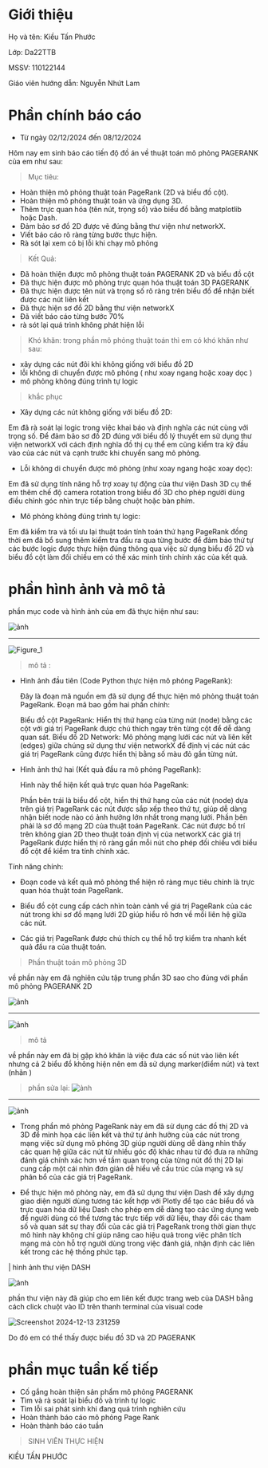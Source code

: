 # Giới thiệu
Họ và tên: Kiều Tấn Phước

Lớp: Da22TTB

MSSV: 110122144

Giáo viên hướng dẫn: Nguyễn Nhứt Lam

# Phần chính báo cáo

- Từ ngày 02/12/2024 đến 08/12/2024

Hôm nay em sinh báo cáo tiến độ đồ án về thuật toán mô phỏng PAGERANK của em như sau:

> Mục tiêu:
- Hoàn thiện mô phỏng thuật toán PageRank (2D và biểu đồ cột).
- Hoàn thiện mô phỏng thuật toán và ứng dụng 3D.
- Thêm trực quan hóa (tên nút, trọng số) vào biểu đồ bằng matplotlib hoặc Dash.
- Đảm bảo sơ đồ 2D được vẽ đúng bằng thư viện như networkX.
- Viết báo cáo rõ ràng từng bước thực hiện.
- Rà sót lại xem có bị lỗi khi chạy mô phỏng

> Kết Quả:
- Đã hoàn thiện được mô phỏng thuật toán PAGERANK 2D và biểu đồ cột
- Đã thực hiện được mô phỏng trực quan hóa thuật toán 3D PAGERANK
- Đã thực hiện được tên nút và trọng số rõ ràng trên biểu đồ để nhận biết được các nút liên kết
- Đã thực hiện sơ đồ 2D bằng thư viện networkX
- Đã viết báo cáo từng bước 70%
- rà sót lại quá trình không phát hiện lỗi

> Khó khăn:
trong phần mô phỏng thuật toán thì em có khó khăn như sau:
- xây dựng các nút đôi khi không giống với biểu đồ 2D
- lỗi không di chuyển được mô phỏng ( như xoay ngang hoặc xoay dọc )
- mô phỏng không đúng trình tự logic
> khắc phục

- Xây dựng các nút không giống với biểu đồ 2D:

Em đã rà soát lại logic trong việc khai báo và định nghĩa các nút cùng với trọng số. Để đảm bảo sơ đồ 2D đúng với biểu đồ lý thuyết em sử dụng thư viện networkX với cách định nghĩa đồ thị cụ thể em cũng kiểm tra kỹ đầu vào của các nút và cạnh trước khi chuyển sang mô phỏng.

- Lỗi không di chuyển được mô phỏng (như xoay ngang hoặc xoay dọc):
  
Em đã sử dụng tính năng hỗ trợ xoay tự động của thư viện Dash 3D cụ thể em thêm chế độ camera rotation trong biểu đồ 3D cho phép người dùng điều chỉnh góc nhìn trực tiếp bằng chuột hoặc bàn phím.

- Mô phỏng không đúng trình tự logic:

Em đã kiểm tra và tối ưu lại thuật toán tính toán thứ hạng PageRank đồng thời em đã bổ sung thêm kiểm tra đầu ra qua từng bước để đảm bảo thứ tự các bước logic được thực hiện đúng thông qua việc sử dụng biểu đồ 2D và biểu đồ cột làm đối chiếu em có thể xác minh tính chính xác của kết quả.

# phần hình ảnh và mô tả

phần mục code và hình ảnh của em đã thực hiện như sau: 

![ảnh](https://github.com/user-attachments/assets/b07d3f65-fc5c-4976-9cae-e1afa452d4ca) 

--------------------------------------------------------------------------------------

![Figure_1](https://github.com/user-attachments/assets/766e945d-f0a4-47f8-9369-0b168b11b967)


> mô tả :

- Hình ảnh đầu tiên (Code Python thực hiện mô phỏng PageRank):

    Đây là đoạn mã nguồn em đã sử dụng để thực hiện mô phỏng thuật toán PageRank.
    Đoạn mã bao gồm hai phần chính:
  
  Biểu đồ cột PageRank: Hiển thị thứ hạng của từng nút (node) bằng các cột với giá trị PageRank được chú thích ngay trên từng cột để dễ dàng quan sát.
  Biểu đồ 2D Network: Mô phỏng mạng lưới các nút và liên kết (edges) giữa chúng sử dụng thư viện networkX để định vị các nút các giá trị PageRank cũng được hiển thị bằng số màu đỏ gần từng nút.

- Hình ảnh thứ hai (Kết quả đầu ra mô phỏng PageRank):

    Hình này thể hiện kết quả trực quan hóa PageRank:
  
  Phần bên trái là biểu đồ cột, hiển thị thứ hạng của các nút (node) dựa trên giá trị PageRank các nút được sắp xếp theo thứ tự, giúp dễ dàng nhận biết node nào có ảnh hưởng lớn nhất trong mạng lưới.
  Phần bên phải là sơ đồ mạng 2D của thuật toán PageRank. Các nút được bố trí trên không gian 2D theo thuật toán định vị của networkX các giá trị PageRank được hiển thị rõ ràng gần mỗi nút cho phép đối chiếu với biểu đồ cột để kiểm tra tính chính xác.

Tính năng chính:

   - Đoạn code và kết quả mô phỏng thể hiện rõ ràng mục tiêu chính là trực quan hóa thuật toán PageRank.
    
   - Biểu đồ cột cung cấp cách nhìn toàn cảnh về giá trị PageRank của các nút trong khi sơ đồ mạng lưới 2D giúp hiểu rõ hơn về mối liên hệ giữa các nút.
    
   - Các giá trị PageRank được chú thích cụ thể hỗ trợ kiểm tra nhanh kết quả đầu ra của thuật toán.

> Phần thuật toán mô phỏng 3D

về phần này em đã nghiên cứu tập trung phần 3D sao cho đúng với phần mô phỏng PAGERANK 2D

![ảnh](https://github.com/user-attachments/assets/ce78cade-fffd-4906-801b-b7966d32387c)

--------------------------------------------------------------------------------------------

![ảnh](https://github.com/user-attachments/assets/f414703a-cc51-407a-8a40-ecd1119d66ea)

> mô tả

về phần này em đã bị gặp khó khăn là việc đưa các số nút vào liên kết nhưng cả 2 biểu đồ không hiện nên em đã sử dụng marker(điểm nút) và text (nhãn )

> phần sửa lại:
![ảnh](https://github.com/user-attachments/assets/9520b132-ab19-48cb-976e-d31196bbb026)

------------------------------------------------------------------------------------------

![ảnh](https://github.com/user-attachments/assets/544835e5-0c6a-4df2-b014-8c3a5a8ef7c4)

- Trong phần mô phỏng PageRank này em đã sử dụng các đồ thị 2D và 3D để minh họa các liên kết và thứ tự ảnh hưởng của các nút trong mạng việc sử dụng mô phỏng 3D giúp người dùng dễ dàng nhìn thấy các quan hệ giữa các nút từ nhiều góc độ khác nhau từ đó đưa ra những đánh giá chính xác hơn về tầm quan trọng của từng nút đồ thị 2D lại cung cấp một cái nhìn đơn giản dễ hiểu về cấu trúc của mạng và sự phân bổ của các giá trị PageRank.

- Để thực hiện mô phỏng này, em đã sử dụng thư viện Dash để xây dựng giao diện người dùng tương tác kết hợp với Plotly để tạo các biểu đồ và trực quan hóa dữ liệu Dash cho phép em dễ dàng tạo các ứng dụng web để người dùng có thể tương tác trực tiếp với dữ liệu, thay đổi các tham số và quan sát sự thay đổi của các giá trị PageRank trong thời gian thực mô hình này không chỉ giúp nâng cao hiệu quả trong việc phân tích mạng mà còn hỗ trợ người dùng trong việc đánh giá, nhận định các liên kết trong các hệ thống phức tạp.
  
| hình ảnh thư viện DASH

![ảnh](https://github.com/user-attachments/assets/b0de890c-385f-4cf6-9721-4900705bd9a9)

phần thư viện này đã giúp cho em liên kết được trang web của DASH bằng cách click chuột vào ID trên thanh terminal của visual code 

![Screenshot 2024-12-13 231259](https://github.com/user-attachments/assets/12dee205-0f98-4b2e-93ca-9d1db83960e3)

Do đó em có thể thấy được biểu đồ 3D và 2D PAGERANK

# phần mục tuần kế tiếp

- Cố gắng hoàn thiện sản phẩm mô phỏng PAGERANK
- Tìm và rà soát lại biểu đồ và trình tự logic
- Tìm lỗi sai phát sinh khi đang quá trình nghiên cứu
- Hoàn thành báo cáo mô phỏng Page Rank
- Hoàn thành báo cáo tuần

> SINH VIÊN THỰC HIỆN

KIỀU TẤN PHƯỚC









